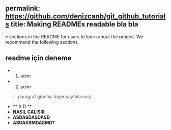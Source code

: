 permalink: https://github.com/denizcanb/git_github_tutorials
title: Making READMEs readable bla bla
---

e sections in the README for users to learn about the project. We recommend the following sections.

## readme için deneme

- 1. adım
- 2. adım 

> paragraf girintisi
> diğer sayfalarımız




* ** X D ** 
* **NASIL CALISIR**
* **ASDASDASDASD**
* **ASDAKSMDASMD?**  
